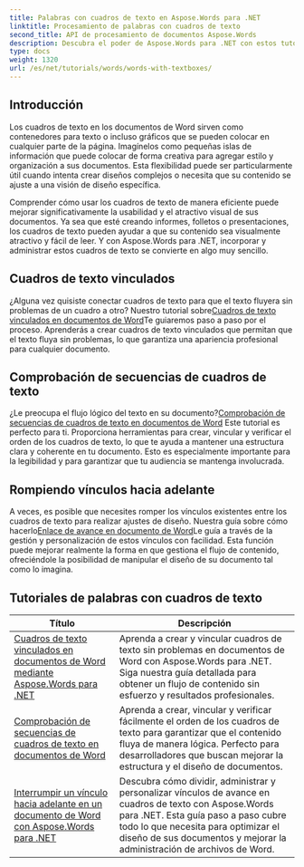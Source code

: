 ```yaml
---
title: Palabras con cuadros de texto en Aspose.Words para .NET
linktitle: Procesamiento de palabras con cuadros de texto
second_title: API de procesamiento de documentos Aspose.Words
description: Descubra el poder de Aspose.Words para .NET con estos tutoriales detallados sobre cómo trabajar con cuadros de texto y mejorar el diseño y la funcionalidad de los documentos.
type: docs
weight: 1320
url: /es/net/tutorials/words/words-with-textboxes/
---
```

## Introducción

Los cuadros de texto en los documentos de Word sirven como contenedores para texto o incluso gráficos que se pueden colocar en cualquier parte de la página. Imagínelos como pequeñas islas de información que puede colocar de forma creativa para agregar estilo y organización a sus documentos. Esta flexibilidad puede ser particularmente útil cuando intenta crear diseños complejos o necesita que su contenido se ajuste a una visión de diseño específica.

Comprender cómo usar los cuadros de texto de manera eficiente puede mejorar significativamente la usabilidad y el atractivo visual de sus documentos. Ya sea que esté creando informes, folletos o presentaciones, los cuadros de texto pueden ayudar a que su contenido sea visualmente atractivo y fácil de leer. Y con Aspose.Words para .NET, incorporar y administrar estos cuadros de texto se convierte en algo muy sencillo.

## Cuadros de texto vinculados

 ¿Alguna vez quisiste conectar cuadros de texto para que el texto fluyera sin problemas de un cuadro a otro? Nuestro tutorial sobre[Cuadros de texto vinculados en documentos de Word](./linked-text-boxes/)Te guiaremos paso a paso por el proceso. Aprenderás a crear cuadros de texto vinculados que permitan que el texto fluya sin problemas, lo que garantiza una apariencia profesional para cualquier documento.

## Comprobación de secuencias de cuadros de texto

 ¿Le preocupa el flujo lógico del texto en su documento?[Comprobación de secuencias de cuadros de texto en documentos de Word](./textbox-sequences-check/) Este tutorial es perfecto para ti. Proporciona herramientas para crear, vincular y verificar el orden de los cuadros de texto, lo que te ayuda a mantener una estructura clara y coherente en tu documento. Esto es especialmente importante para la legibilidad y para garantizar que tu audiencia se mantenga involucrada.

## Rompiendo vínculos hacia adelante

 A veces, es posible que necesites romper los vínculos existentes entre los cuadros de texto para realizar ajustes de diseño. Nuestra guía sobre cómo hacerlo[Enlace de avance en documento de Word](./break-forward-link/)Le guía a través de la gestión y personalización de estos vínculos con facilidad. Esta función puede mejorar realmente la forma en que gestiona el flujo de contenido, ofreciéndole la posibilidad de manipular el diseño de su documento tal como lo imagina.

## Tutoriales de palabras con cuadros de texto
| Título | Descripción |
| --- | --- |
| [Cuadros de texto vinculados en documentos de Word mediante Aspose.Words para .NET](./linked-text-boxes/) | Aprenda a crear y vincular cuadros de texto sin problemas en documentos de Word con Aspose.Words para .NET. Siga nuestra guía detallada para obtener un flujo de contenido sin esfuerzo y resultados profesionales. |
| [Comprobación de secuencias de cuadros de texto en documentos de Word](./textbox-sequences-check/) | Aprenda a crear, vincular y verificar fácilmente el orden de los cuadros de texto para garantizar que el contenido fluya de manera lógica. Perfecto para desarrolladores que buscan mejorar la estructura y el diseño de documentos. |
| [Interrumpir un vínculo hacia adelante en un documento de Word con Aspose.Words para .NET](./break-forward-link/) | Descubra cómo dividir, administrar y personalizar vínculos de avance en cuadros de texto con Aspose.Words para .NET. Esta guía paso a paso cubre todo lo que necesita para optimizar el diseño de sus documentos y mejorar la administración de archivos de Word. |